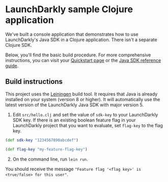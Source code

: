 # LaunchDarkly sample Clojure application

We've built a console application that demonstrates how to use LaunchDarkly's Java SDK in a Clojure application. There isn't a separate Clojure SDK.

Below, you'll find the basic build procedure. For more comprehensive instructions, you can visit your [Quickstart page](https://app.launchdarkly.com/quickstart#/)
or the [Java SDK reference guide](https://docs.launchdarkly.com/sdk/server-side/java).

## Build instructions

This project uses the [Leiningen](https://leiningen.org/) build tool. It requires that Java is already installed on your system (version 8 or higher). It will automatically use the latest version of the LaunchDarkly Java SDK with major version 5.

1. Edit `src/hello.clj` and set the value of `sdk-key` to your LaunchDarkly SDK key. If there is an existing boolean feature flag in your LaunchDarkly project that you want to evaluate, set `flag-key` to the flag key.

```clojure
(def sdk-key "1234567890abcdef")

(def flag-key "my-feature-flag-key")
```

2. On the command line, run `lein run`.

You should receive the message `"Feature flag '<flag key>' is <true/false> for this user"`.

